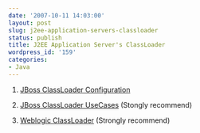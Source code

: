 ```yaml
---
date: '2007-10-11 14:03:00'
layout: post
slug: j2ee-application-servers-classloader
status: publish
title: J2EE Application Server's ClassLoader
wordpress_id: '159'
categories:
- Java
---
```


1. [JBoss ClassLoader Configuration](http://www.jboss.org/wiki/Wiki.jsp?page=ClassLoadingConfiguration)  
  
2. [JBoss ClassLoader UseCases](http://www.jboss.org/wiki/Wiki.jsp?page=JBossClassLoadingUseCases) (Stongly recommend)  
  
3. [Weblogic ClassLoader](http://edocs.bea.com/wls/docs92/programming/classloading.html) (Strongly recommend)
